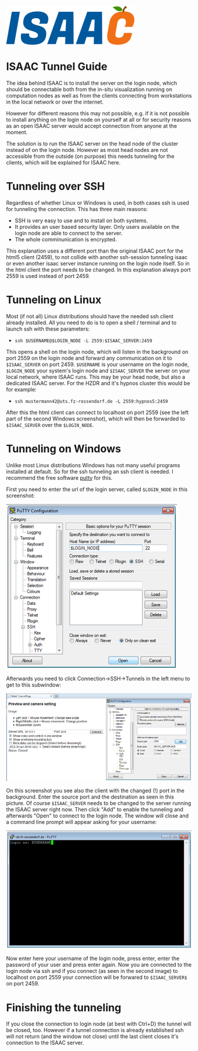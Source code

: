 ![ISAAC](/isaac.png?raw=true "ISAAC")

ISAAC Tunnel Guide
==================

The idea behind ISAAC is to install the server on the login node, which
should be connectable both from the in-situ visualization running on
computation nodes as well as from the clients connecting from workstations
in the local network or over the internet.

However for different reasons this may not possible, e.g. if it is not
possible to install anything on the login node on yourself at all or
for security reasons as an open ISAAC server would accept connection
from anyone at the moment.

The solution is to run the ISAAC server on the head node of the cluster
instead of on the login node. However as most head nodes are not accessible
from the outside (on purpose) this needs tunneling for the clients, which
will be explained for ISAAC here.

Tunneling over SSH
==================

Regardless of whether Linux or Windows is used, in both cases ssh is used
for tunneling the connection. This has three main reasons:

* SSH is very easy to use and to install on both systems.
* It provides an user based security layer. Only users available on the
  login node are able to connect to the server.
* The whole comminunication is encrypted.

This explanation uses a different port than the original ISAAC port for
the html5 client (2459), to not collide with another ssh-session tunneling
isaac or even another isaac server instance running on the login node
itself. So in the html client the port needs to be changed. In this
explanation always port 2559 is used instead of port 2459.

Tunneling on Linux
==================

Most (if not all) Linux distributions should have the needed ssh client
already installed. All you need to do is to open a shell / terminal and
to launch ssh with these parameters:

* `ssh $USERNAME@$LOGIN_NODE -L 2559:$ISAAC_SERVER:2459`

This opens a shell on the login node, which will listen in the background
on port 2559 on the login node and forward any communication on it to `$ISAAC_SERVER`
on port 2459. `$USERNAME` is your username on the login node, `$LOGIN_NODE` your
system's login node and `$ISAAC_SERVER` the server on your local network, where
ISAAC runs. This may be your head node, but also a dedicated ISAAC server.
For the HZDR and it's hypnos cluster this would be for example:

* `ssh mustermann42@uts.fz-rossendorf.de -L 2559:hypnos5:2459`

After this the html client can connect to localhost on port 2559 (see the
left part of the second Windows screenshot), which will then be forwarded
to `$ISAAC_SERVER` over the `$LOGIN_NODE`.

Tunneling on Windows
====================

Unlike most Linux distributions Windows has not many useful programs
installed at default. So for the ssh tunneling an ssh client is needed.
I recommend the free software [putty](http://www.putty.org/) for this.

First you need to enter the url of the login server, called `$LOGIN_NODE`
in this screenshot:

![Putty screenshot 1](/documentation/tunnel_putty1.png?raw=true "Putty screenshot 1")

Afterwards you need to click Connection->SSH->Tunnels in the left menu
to get to this subwindow:

![Putty screenshot 2](/documentation/tunnel_putty2.png?raw=true "Putty screenshot 2")

On this screenshot you see also the client with the changed (!) port in the
background. Enter the source port and the destination as seen in this picture.
Of course `$ISAAC_SERVER` needs to be changed to the server running the
ISAAC server right now. Then click "Add" to enable the tunneling and afterwards
"Open" to connect to the login node. The window will close and a command
line prompt will appear asking for your username:

![Putty screenshot 3](/documentation/tunnel_putty3.png?raw=true "Putty screenshot 3")

Now enter here your username of the login node, press enter, enter the
password of your user and press enter again. Now you are connected to
the login node via ssh and if you connect (as seen in the second image)
to localhost on port 2559 your connection will be forwared to `$ISAAC_SERVER$`
on port 2459.

Finishing the tunneling
=======================

If you close the connection to login node (at best with Ctrl+D) the tunnel
will be closed, too. However if a tunnel connection is already established
ssh will not return (and the window not close) until the last client closes
it's connection to the ISAAC server.
